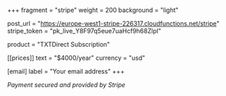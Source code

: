+++
fragment = "stripe"
weight = 200
background = "light"

post_url = "https://europe-west1-stripe-226317.cloudfunctions.net/stripe"
stripe_token = "pk_live_Y8F97q5eue7uaHcf9h68ZlpI"

product = "TXTDirect Subscription"

[[prices]]
  text = "$4000/year"
  currency = "usd"

[email]
  label = "Your email address"
+++

*Payment secured and provided by Stripe*